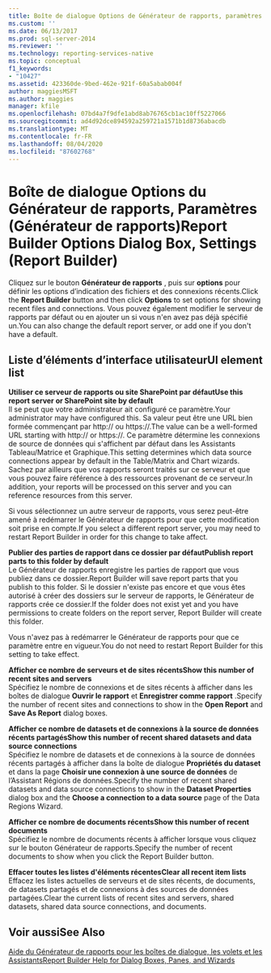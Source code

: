 ```yaml
---
title: Boîte de dialogue Options de Générateur de rapports, paramètres (Générateur de rapports) | Microsoft Docs
ms.custom: ''
ms.date: 06/13/2017
ms.prod: sql-server-2014
ms.reviewer: ''
ms.technology: reporting-services-native
ms.topic: conceptual
f1_keywords:
- "10427"
ms.assetid: 423360de-9bed-462e-921f-60a5abab004f
author: maggiesMSFT
ms.author: maggies
manager: kfile
ms.openlocfilehash: 07bd4a7f9dfe1abd8ab76765cb1ac10ff5227066
ms.sourcegitcommit: ad4d92dce894592a259721a1571b1d8736abacdb
ms.translationtype: MT
ms.contentlocale: fr-FR
ms.lasthandoff: 08/04/2020
ms.locfileid: "87602768"
---
```

# <a name="report-builder-options-dialog-box-settings-report-builder"></a><span data-ttu-id="94e0b-102">Boîte de dialogue Options du Générateur de rapports, Paramètres (Générateur de rapports)</span><span class="sxs-lookup"><span data-stu-id="94e0b-102">Report Builder Options Dialog Box, Settings (Report Builder)</span></span>
  <span data-ttu-id="94e0b-103">Cliquez sur le bouton **Générateur de rapports** , puis sur **options** pour définir les options d’indication des fichiers et des connexions récents.</span><span class="sxs-lookup"><span data-stu-id="94e0b-103">Click the **Report Builder** button and then click **Options** to set options for showing recent files and connections.</span></span> <span data-ttu-id="94e0b-104">Vous pouvez également modifier le serveur de rapports par défaut ou en ajouter un si vous n'en avez pas déjà spécifié un.</span><span class="sxs-lookup"><span data-stu-id="94e0b-104">You can also change the default report server, or add one if you don't have a default.</span></span>  
  
## <a name="ui-element-list"></a><span data-ttu-id="94e0b-105">Liste d’éléments d’interface utilisateur</span><span class="sxs-lookup"><span data-stu-id="94e0b-105">UI element list</span></span>  
 <span data-ttu-id="94e0b-106">**Utiliser ce serveur de rapports ou site SharePoint par défaut**</span><span class="sxs-lookup"><span data-stu-id="94e0b-106">**Use this report server or SharePoint site by default**</span></span>  
 <span data-ttu-id="94e0b-107">Il se peut que votre administrateur ait configuré ce paramètre.</span><span class="sxs-lookup"><span data-stu-id="94e0b-107">Your administrator may have configured this.</span></span> <span data-ttu-id="94e0b-108">Sa valeur peut être une URL bien formée commençant par http:// ou https://.</span><span class="sxs-lookup"><span data-stu-id="94e0b-108">The value can be a well-formed URL starting with http:// or https://.</span></span> <span data-ttu-id="94e0b-109">Ce paramètre détermine les connexions de source de données qui s'affichent par défaut dans les Assistants Tableau/Matrice et Graphique.</span><span class="sxs-lookup"><span data-stu-id="94e0b-109">This setting determines which data source connections appear by default in the Table/Matrix and Chart wizards.</span></span> <span data-ttu-id="94e0b-110">Sachez par ailleurs que vos rapports seront traités sur ce serveur et que vous pouvez faire référence à des ressources provenant de ce serveur.</span><span class="sxs-lookup"><span data-stu-id="94e0b-110">In addition, your reports will be processed on this server and you can reference resources from this server.</span></span>  
  
 <span data-ttu-id="94e0b-111">Si vous sélectionnez un autre serveur de rapports, vous serez peut-être amené à redémarrer le Générateur de rapports pour que cette modification soit prise en compte.</span><span class="sxs-lookup"><span data-stu-id="94e0b-111">If you select a different report server, you may need to restart Report Builder in order for this change to take affect.</span></span>  
  
 <span data-ttu-id="94e0b-112">**Publier des parties de rapport dans ce dossier par défaut**</span><span class="sxs-lookup"><span data-stu-id="94e0b-112">**Publish report parts to this folder by default**</span></span>  
 <span data-ttu-id="94e0b-113">Le Générateur de rapports enregistre les parties de rapport que vous publiez dans ce dossier.</span><span class="sxs-lookup"><span data-stu-id="94e0b-113">Report Builder will save report parts that you publish to this folder.</span></span> <span data-ttu-id="94e0b-114">Si le dossier n'existe pas encore et que vous êtes autorisé à créer des dossiers sur le serveur de rapports, le Générateur de rapports crée ce dossier.</span><span class="sxs-lookup"><span data-stu-id="94e0b-114">If the folder does not exist yet and you have permissions to create folders on the report server, Report Builder will create this folder.</span></span>  
  
 <span data-ttu-id="94e0b-115">Vous n'avez pas à redémarrer le Générateur de rapports pour que ce paramètre entre en vigueur.</span><span class="sxs-lookup"><span data-stu-id="94e0b-115">You do not need to restart Report Builder for this setting to take effect.</span></span>  
  
 <span data-ttu-id="94e0b-116">**Afficher ce nombre de serveurs et de sites récents**</span><span class="sxs-lookup"><span data-stu-id="94e0b-116">**Show this number of recent sites and servers**</span></span>  
 <span data-ttu-id="94e0b-117">Spécifiez le nombre de connexions et de sites récents à afficher dans les boîtes de dialogue **Ouvrir le rapport** et **Enregistrer comme rapport** .</span><span class="sxs-lookup"><span data-stu-id="94e0b-117">Specify the number of recent sites and connections to show in the **Open Report** and **Save As Report** dialog boxes.</span></span>  
  
 <span data-ttu-id="94e0b-118">**Afficher ce nombre de datasets et de connexions à la source de données récents partagés**</span><span class="sxs-lookup"><span data-stu-id="94e0b-118">**Show this number of recent shared datasets and data source connections**</span></span>  
 <span data-ttu-id="94e0b-119">Spécifiez le nombre de datasets et de connexions à la source de données récents partagés à afficher dans la boîte de dialogue **Propriétés du dataset** et dans la page **Choisir une connexion à une source de données** de l’Assistant Régions de données.</span><span class="sxs-lookup"><span data-stu-id="94e0b-119">Specify the number of recent shared datasets and data source connections to show in the **Dataset Properties** dialog box and the **Choose a connection to a data source** page of the Data Regions Wizard.</span></span>  
  
 <span data-ttu-id="94e0b-120">**Afficher ce nombre de documents récents**</span><span class="sxs-lookup"><span data-stu-id="94e0b-120">**Show this number of recent documents**</span></span>  
 <span data-ttu-id="94e0b-121">Spécifiez le nombre de documents récents à afficher lorsque vous cliquez sur le bouton Générateur de rapports.</span><span class="sxs-lookup"><span data-stu-id="94e0b-121">Specify the number of recent documents to show when you click the Report Builder button.</span></span>  
  
 <span data-ttu-id="94e0b-122">**Effacer toutes les listes d'éléments récentes**</span><span class="sxs-lookup"><span data-stu-id="94e0b-122">**Clear all recent item lists**</span></span>  
 <span data-ttu-id="94e0b-123">Effacez les listes actuelles de serveurs et de sites récents, de documents, de datasets partagés et de connexions à des sources de données partagées.</span><span class="sxs-lookup"><span data-stu-id="94e0b-123">Clear the current lists of recent sites and servers, shared datasets, shared data source connections, and documents.</span></span>  
  
## <a name="see-also"></a><span data-ttu-id="94e0b-124">Voir aussi</span><span class="sxs-lookup"><span data-stu-id="94e0b-124">See Also</span></span>  
 [<span data-ttu-id="94e0b-125">Aide du Générateur de rapports pour les boîtes de dialogue, les volets et les Assistants</span><span class="sxs-lookup"><span data-stu-id="94e0b-125">Report Builder Help for Dialog Boxes, Panes, and Wizards</span></span>](../report-builder-help-for-dialog-boxes-panes-and-wizards.md)  
  
  

